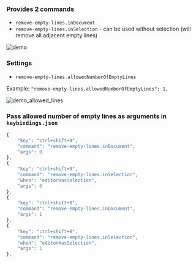 ### Provides 2 commands

* `remove-empty-lines.inDocument`
* `remove-empty-lines.inSelection` - can be used without selection (will remove all adjacent empty lines)


![demo](img/demo.gif)

### Settings

* `remove-empty-lines.allowedNumberOfEmptyLines`

Example: `"remove-empty-lines.allowedNumberOfEmptyLines": 1,`

![demo_allowed_lines](img/demo_allowed_lines.gif)


### Pass allowed number of empty lines as arguments in `keybindings.json`

```javascript
{
	"key": "ctrl+shift+9",
	"command": "remove-empty-lines.inDocument",
	"args": 0
},
{
	"key": "ctrl+shift+9",
	"command": "remove-empty-lines.inSelection",
	"when": "editorHasSelection",
	"args": 0
},
{
	"key": "ctrl+shift+8",
	"command": "remove-empty-lines.inDocument",
	"args": 1
},
{
	"key": "ctrl+shift+8",
	"command": "remove-empty-lines.inSelection",
	"when": "editorHasSelection",
	"args": 1
},
```